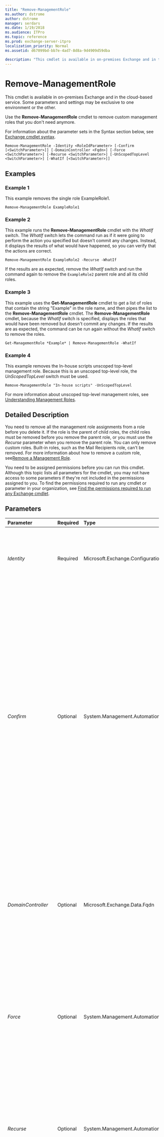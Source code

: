 ```yaml
---
title: "Remove-ManagementRole"
ms.author: dstrome
author: dstrome
manager: serdars
ms.date: 1/19/2018
ms.audience: ITPro
ms.topic: reference
ms.prod: exchange-server-itpro
localization_priority: Normal
ms.assetid: d67099bd-bb7e-4ad7-8d8a-9d4909d59dba

description: "This cmdlet is available in on-premises Exchange and in the cloud-based service. Some parameters and settings may be exclusive to one environment or the other."
---
```


# Remove-ManagementRole

This cmdlet is available in on-premises Exchange and in the cloud-based service. Some parameters and settings may be exclusive to one environment or the other. 
  
Use the **Remove-ManagementRole** cmdlet to remove custom management roles that you don't need anymore.
  
For information about the parameter sets in the Syntax section below, see [Exchange cmdlet syntax](https://technet.microsoft.com/library/bb123552.aspx). 
  
```
Remove-ManagementRole -Identity <RoleIdParameter> [-Confirm [<SwitchParameter>]] [-DomainController <Fqdn>] [-Force <SwitchParameter>] [-Recurse <SwitchParameter>] [-UnScopedTopLevel <SwitchParameter>] [-WhatIf [<SwitchParameter>]]

```

## Examples
<a name="Examples"> </a>

### Example 1

This example removes the single role ExampleRole1.
  
```
Remove-ManagementRole ExampleRole1
```

### Example 2

This example runs the **Remove-ManagementRole** cmdlet with the _WhatIf_ switch. The _WhatIf_ switch lets the command run as if it were going to perform the action you specified but doesn't commit any changes. Instead, it displays the results of what would have happened, so you can verify that the actions are correct.
  
```
Remove-ManagementRole ExampleRole2 -Recurse -WhatIf
```

If the results are as expected, remove the _WhatIf_ switch and run the command again to remove the `ExampleRole2` parent role and all its child roles.
  
### Example 3

This example uses the **Get-ManagementRole** cmdlet to get a list of roles that contain the string "Example" in the role name, and then pipes the list to the **Remove-ManagementRole** cmdlet. The **Remove-ManagementRole** cmdlet, because the _WhatIf_ switch is specified, displays the roles that would have been removed but doesn't commit any changes. If the results are as expected, the command can be run again without the _WhatIf_ switch to remove the roles.
  
```
Get-ManagementRole *Example* | Remove-ManagementRole -WhatIf
```

### Example 4

This example removes the In-house scripts unscoped top-level management role. Because this is an unscoped top-level role, the _UnScopedTopLevel_ switch must be used.
  
```
Remove-ManagementRole "In-house scripts" -UnScopedTopLevel
```

For more information about unscoped top-level management roles, see [Understanding Management Roles](https://technet.microsoft.com/library/887b0a64-84b1-4b8c-9547-e456ea6f5dbd.aspx).
  
## Detailed Description
<a name="DetailedDescription"> </a>

You need to remove all the management role assignments from a role before you delete it. If the role is the parent of child roles, the child roles must be removed before you remove the parent role, or you must use the _Recurse_ parameter when you remove the parent role. You can only remove custom roles. Built-in roles, such as the Mail Recipients role, can't be removed. For more information about how to remove a custom role, see[Remove a Management Role](https://technet.microsoft.com/library/2fb6f453-f37a-4636-8353-3f9927f81298.aspx).
  
You need to be assigned permissions before you can run this cmdlet. Although this topic lists all parameters for the cmdlet, you may not have access to some parameters if they're not included in the permissions assigned to you. To find the permissions required to run any cmdlet or parameter in your organization, see [Find the permissions required to run any Exchange cmdlet](https://technet.microsoft.com/library/mt432940.aspx).
  
## Parameters
<a name="DetailedDescription"> </a>

|**Parameter**|**Required**|**Type**|**Description**|
|:-----|:-----|:-----|:-----|
| _Identity_ <br/> |Required  <br/> |Microsoft.Exchange.Configuration.Tasks.RoleIdParameter  <br/> |The _Identity_ parameter specifies the custom role to remove. If the name of the role contains spaces, enclose the name in quotation marks ("). <br/> |
| _Confirm_ <br/> |Optional  <br/> |System.Management.Automation.SwitchParameter  <br/> | The _Confirm_ switch specifies whether to show or hide the confirmation prompt. How this switch affects the cmdlet depends on if the cmdlet requires confirmation before proceeding. <br/>  Destructive cmdlets (for example, **Remove-\*** cmdlets) have a built-in pause that forces you to acknowledge the command before proceeding. For these cmdlets, you can skip the confirmation prompt by using this exact syntax: `-Confirm:$false`.  <br/>  Most other cmdlets (for example, **New-\*** and **Set-\*** cmdlets) don't have a built-in pause. For these cmdlets, specifying the _Confirm_ switch without a value introduces a pause that forces you acknowledge the command before proceeding. <br/> |
| _DomainController_ <br/> |Optional  <br/> |Microsoft.Exchange.Data.Fqdn  <br/> |This parameter is available only in on-premises Exchange.  <br/> The _DomainController_ parameter specifies the domain controller that's used by this cmdlet to read data from or write data to Active Directory. You identify the domain controller by its fully qualified domain name (FQDN). For example, `dc01.contoso.com`.  <br/> |
| _Force_ <br/> |Optional  <br/> |System.Management.Automation.SwitchParameter  <br/> |The _Force_ switch specifies whether to suppress warning or confirmation messages. You can use this switch to run tasks programmatically where prompting for administrative input is inappropriate. You don't need to specify a value with this switch. <br/> |
| _Recurse_ <br/> |Optional  <br/> |System.Management.Automation.SwitchParameter  <br/> |The _Recurse_ parameter removes all child roles of the role specified with the _Identity_ parameter, and then removes the specified role. <br/> > [!CAUTION]> The _Recurse_ parameter removes all child roles of the specified role. We recommend that you first use the command with the _WhatIf_ switch to confirm that the action to be taken is correct.          |
| _UnScopedTopLevel_ <br/> |Optional  <br/> |System.Management.Automation.SwitchParameter  <br/> |The _UnScopedTopLevel_ switch specifies that the role you're trying to remove is an unscoped top-level role. You must use this switch if you want to remove an unscoped top-level role. <br/> |
| _WhatIf_ <br/> |Optional  <br/> |System.Management.Automation.SwitchParameter  <br/> |The _WhatIf_ switch simulates the actions of the command. You can use this switch to view the changes that would occur without actually applying those changes. You don't need to specify a value with this switch. <br/> |
   
## Input Types
<a name="InputTypes"> </a>

To see the input types that this cmdlet accepts, see [Cmdlet Input and Output Types](http://go.microsoft.com/fwlink/p/?linkId=616387). If the Input Type field for a cmdlet is blank, the cmdlet doesn't accept input data. 
  
## Return Types
<a name="ReturnTypes"> </a>

To see the return types, which are also known as output types, that this cmdlet accepts, see [Cmdlet Input and Output Types](http://go.microsoft.com/fwlink/p/?linkId=616387). If the Output Type field is blank, the cmdlet doesn't return data. 
  

